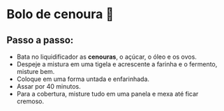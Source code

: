 # Bolo de cenoura :carrot:

## Passo a passo:

- Bata no liquidificador as **cenouras**, o açúcar, o óleo e os ovos.
- Despeje a mistura em uma tigela e acrescente a farinha e o fermento, misture bem.
- Coloque em uma forma untada e enfarinhada.
- Assar por 40 minutos.
- Para a cobertura, misture tudo em uma panela e mexa até ficar cremoso.

